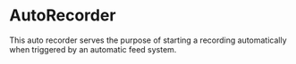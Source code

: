 AutoRecorder
============

This auto recorder serves the purpose of starting a recording automatically when triggered by an automatic feed system.
